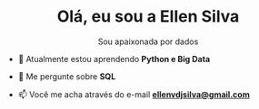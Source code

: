 <h1 align="center">Olá, eu sou a Ellen Silva</h1>
<p align="center">Sou apaixonada por dados</p>

- 🌱 Atualmente estou aprendendo **Python e Big Data**

- 💬 Me pergunte sobre **SQL**

- 📫 Você me acha através do e-mail **ellenvdjsilva@gmail.com**




 





<!--
**ellenvdjsilva/ellenvdjsilva** is a ✨ _special_ ✨ repository because its `README.md` (this file) appears on your GitHub profile.

Here are some ideas to get you started:

- 🔭 I’m currently working on ...
- 🌱 I’m currently learning ...
- 👯 I’m looking to collaborate on ...
- 🤔 I’m looking for help with ...
- 💬 Ask me about ...
- 📫 How to reach me: ...
- 😄 Pronouns: ...
- ⚡ Fun fact: ...
-->
